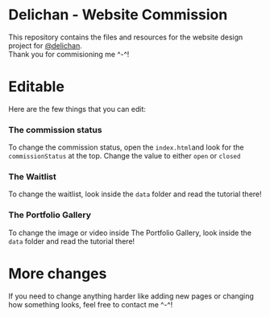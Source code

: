 # Delichan -  Website Commission
This repository contains the files and resources for the website design project for <a href="https://twitter.com/delichan3d" target="_blank">@delichan</a>.<br>
Thank you for commisioning me ^-^!
<!-- 
## Instructions

1. Clone or download the repository to your local machine.
2. Make any necessary changes to the files and resources in the repository.
3. Push your changes back to the repository. -->

# Editable
Here are the few things that you can edit:
### The commission status
To change the commission status, open the `index.html`and look for the `commissionStatus` at the top. Change the value to either `open` or `closed`

### The Waitlist
To change the waitlist, look inside the `data` folder and read the tutorial there!
### The Portfolio Gallery
To change the image or video inside The Portfolio Gallery, look inside the `data` folder and read the tutorial there!

# More changes
If you need to change anything harder like adding new pages or changing how something looks, 
feel free to contact me ^-^!

<!-- ## Contact

If you have any questions or need to make further changes/assistance with the project, please don't hesitate to contact me. My email is [liusvinv@gmail.com] and my Discord handle is [Shubamium#8524]. -->
